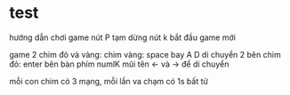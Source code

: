 # test
hướng dẫn chơi game
nút P tạm dừng
nút k bắt đầu game mới

game 2 chim đỏ và vàng:
chim vàng:
	space bay
	A D di chuyển 2 bên
chim đỏ:
	enter bên bàn phím numlK
	mũi tên <- và -> để di chuyển

mỗi con chim có 3 mạng, mỗi lần va chạm có 1s bất tử
